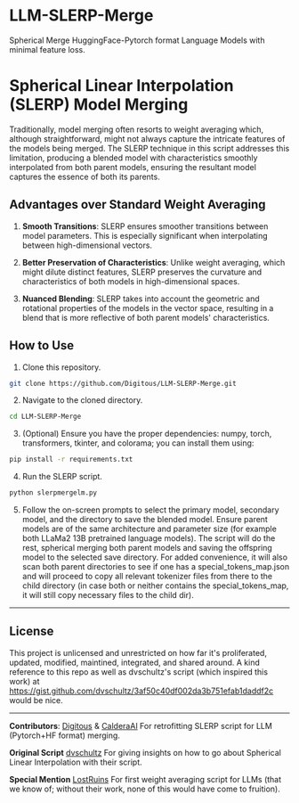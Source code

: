 # LLM-SLERP-Merge
Spherical Merge HuggingFace-Pytorch format Language Models with minimal feature loss.

# Spherical Linear Interpolation (SLERP) Model Merging

Traditionally, model merging often resorts to weight averaging which, although straightforward, might not always capture the intricate features of the models being merged. The SLERP technique in this script addresses this limitation, producing a blended model with characteristics smoothly interpolated from both parent models, ensuring the resultant model captures the essence of both its parents.

## Advantages over Standard Weight Averaging

1. **Smooth Transitions**: SLERP ensures smoother transitions between model parameters. This is especially significant when interpolating between high-dimensional vectors.
  
2. **Better Preservation of Characteristics**: Unlike weight averaging, which might dilute distinct features, SLERP preserves the curvature and characteristics of both models in high-dimensional spaces.

3. **Nuanced Blending**: SLERP takes into account the geometric and rotational properties of the models in the vector space, resulting in a blend that is more reflective of both parent models' characteristics.

## How to Use

1. Clone this repository.
```bash
git clone https://github.com/Digitous/LLM-SLERP-Merge.git
```
2. Navigate to the cloned directory.
```bash
cd LLM-SLERP-Merge
```
3. (Optional) Ensure you have the proper dependencies: numpy, torch, transformers, tkinter, and colorama; you can install them using:
```bash
pip install -r requirements.txt
```
4. Run the SLERP script.
```bash
python slerpmergelm.py
```
5. Follow the on-screen prompts to select the primary model, secondary model, and the directory to save the blended model. Ensure parent models are of the same architecture and parameter size (for example both LLaMa2 13B pretrained language models). The script will do the rest, spherical merging both parent models and saving the offspring model to the selected save directory. For added convenience, it will also scan both parent directories to see if one has a special_tokens_map.json and will proceed to copy all relevant tokenizer files from there to the child directory (in case both or neither contains the special_tokens_map, it will still copy necessary files to the child dir).

---

## License

This project is unlicensed and unrestricted on how far it's proliferated, updated, modified, maintined, integrated, and shared around. A kind reference to this repo as well as dvschultz's script (which inspired this work) at https://gist.github.com/dvschultz/3af50c40df002da3b751efab1daddf2c would be nice.

---

**Contributors**: [Digitous](https://github.com/Digitous) & [CalderaAI](https://huggingface.co/CalderaAI) For retrofitting SLERP script for LLM (Pytorch+HF format) merging.

**Original Script** [dvschultz](https://gist.github.com/dvschultz/3af50c40df002da3b751efab1daddf2c) For giving insights on how to go about Spherical Linear Interpolation with their script.

**Special Mention** [LostRuins](https://github.com/LostRuins) For first weight averaging script for LLMs (that we know of; without their work, none of this would have come to fruition).
